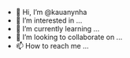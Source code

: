 - 👋 Hi, I’m @kauanynha
- 👀 I’m interested in ...
- 🌱 I’m currently learning ...
- 💞️ I’m looking to collaborate on ...
- 📫 How to reach me ...

<!---
kauanynha/kauanynha is a ✨ special ✨ repository because its `README.md` (this file) appears on your GitHub profile.
You can click the Preview link to take a look at your changes.
--->
